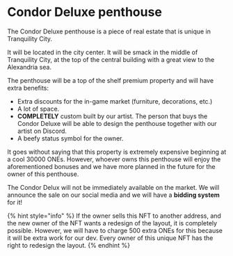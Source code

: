 # Condor Deluxe penthouse

The Condor Deluxe penthouse is a piece of real estate that is unique in Tranquility City.

It will be located in the city center. It will be smack in the middle of Tranquility City, at the top of the central building with a great view to the Alexandria sea.

The penthouse will be a top of the shelf premium property and will have extra benefits:

* Extra discounts for the in-game market \(furniture, decorations, etc.\)
* A lot of space.
* **COMPLETELY** custom built by our artist. The person that buys the Condor Deluxe will be able to design the penthouse together with our artist on Discord.
* A beefy status symbol for the owner.

It goes without saying that this property is extremely expensive beginning at a cool 30000 ONEs. However, whoever owns this penthouse will enjoy the aforementioned bonuses and we have more planned in the future for the owner of this penthouse.

The Condor Delux will not be immediately available on the market. We will announce the sale on our social media and we will have a **bidding system** for it!

{% hint style="info" %}
If the owner sells this NFT to another address, and the new owner of the NFT wants a redesign of the layout, it is completely possible. However, we will have to charge 500 extra ONEs for this because it will be extra work for our dev. Every owner of this unique NFT has the right to redesign the layout.
{% endhint %}




